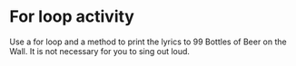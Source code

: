 # For loop activity

Use a for loop and a method to print the lyrics to 99 Bottles of Beer on the Wall. It is not necessary for you to sing out loud.

